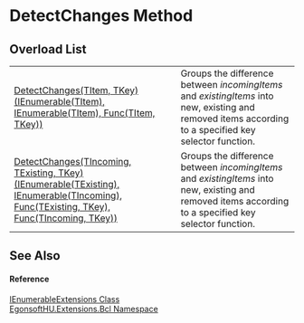 # DetectChanges Method


## Overload List
<table>
<tr>
<td><a href="M_EgonsoftHU_Extensions_Bcl_IEnumerableExtensions_DetectChanges__2.md">DetectChanges(TItem, TKey)(IEnumerable(TItem), IEnumerable(TItem), Func(TItem, TKey))</a></td>
<td>Groups the difference between <em>incomingItems</em> and <em>existingItems</em> into new, existing and removed items according to a specified key selector function.</td></tr>
<tr>
<td><a href="M_EgonsoftHU_Extensions_Bcl_IEnumerableExtensions_DetectChanges__3.md">DetectChanges(TIncoming, TExisting, TKey)(IEnumerable(TExisting), IEnumerable(TIncoming), Func(TExisting, TKey), Func(TIncoming, TKey))</a></td>
<td>Groups the difference between <em>incomingItems</em> and <em>existingItems</em> into new, existing and removed items according to a specified key selector function.</td></tr>
</table>

## See Also


#### Reference
<a href="T_EgonsoftHU_Extensions_Bcl_IEnumerableExtensions.md">IEnumerableExtensions Class</a>  
<a href="N_EgonsoftHU_Extensions_Bcl.md">EgonsoftHU.Extensions.Bcl Namespace</a>  
